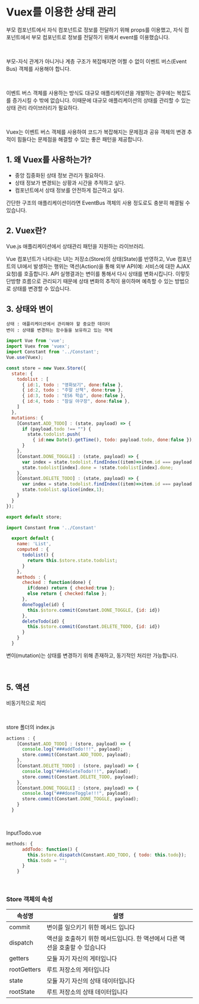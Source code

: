 # Vuex를 이용한 상태 관리

부모 컴포넌트에서 자식 컴포넌트로 정보를 전달하기 위해 props를 이용했고, 자식 컴포넌트에서 부모 컴포넌트로 정보를 전달하기 위해서 event를 이용했습니다.

<br>

부모-자식 관계가 아니거나 계층 구조가 복잡해지면 어쩔 수 없이 이벤트 버스(Event Bus) 객체를 사용해야 합니다.

<br>

이벤트 버스 객체를 사용하는 방식도 대규모 애플리케이션을 개발하는 경우에는 복잡도를 증가시킬 수 밖에 없습니다. 이때문에 대규모 애플리케이션의 상태를 관리할 수 있는 상태 관리 라이브러리가 필요하다.

<br>

Vuex는 이벤트 버스 객체를 사용하여 코드가 복잡해지는 문제점과 공유 객체의 변경 추적이 힘들다는 문제점을 해결할 수 있는 좋은 패턴을 제공합니다.

## 1. 왜 Vuex를 사용하는가?
- 중앙 집중화된 상태 정보 관리가 필요하다.
- 상태 정보가 변경되는 상황과 시간을 추적하고 싶다.
- 컴포넌트에서 상태 정보를 안전하게 접근하고 싶다.

간단한 구조의 애플리케이션이라면 EventBus 객체의 사용 정도로도 충분히 해결될 수 있습니다.

## 2. Vuex란?

Vue.js 애플리케이션에서 상태관리 패턴을 지원하는 라이브러리.

Vue 컴포넌트가 나타내는 UI는 저장소(Store)의 상태(State)를 반영하고, Vue 컴포넌트의 UI에서 발생하는 행위는 액션(Action)을 통해 외부 API(예: 서비스에 대한 AJAX 요청)를 호출합니다. API 실행결과는 변이를 통해서 다시 상태를 변화시킵니다. 이렇듯 단방향 흐름으로 관리되기 때문에 상태 변화의 추적이 용이하며 예측할 수 있는 방법으로 상태를 변경할 수 있습니다.

## 3. 상태와 변이

```
상태 : 애플리케이션에서 관리해야 할 중요한 데이터
변이 : 상태를 변경하는 함수들을 보유하고 있는 객체
```

```javascript
import Vue from 'vue';
import Vuex from 'vuex';
import Constant from '../Constant';
Vue.use(Vuex);

const store = new Vuex.Store({
  state: {
    todolist : [
      { id:1, todo : "영화보기", done:false },
      { id:2, todo : "주말 산책", done:true },
      { id:3, todo : "ES6 학습", done:false },
      { id:4, todo : "잠실 야구장", done:false },
    ]
  },
  mutations: {
    [Constant.ADD_TODO] : (state, payload) => {
      if (payload.todo !== "") {
        state.todolist.push(
          { id:new Date().getTime(), todo: payload.todo, done:false });
      }
    },
    [Constant.DONE_TOGGLE] : (state, payload) => {
      var index = state.todolist.findIndex((item)=>item.id === payload.id);
      state.todolist[index].done = !state.todolist[index].done;
    },
    [Constant.DELETE_TODO] : (state, payload) => {
      var index = state.todolist.findIndex((item)=>item.id === payload.id);
      state.todolist.splice(index,1);
    }
  }
});

export default store;

```

```javascript
import Constant from '../Constant'

  export default {
    name: 'List',
    computed : {
      todolist() {
        return this.$store.state.todolist;
      }
    },
    methods : {
      checked : function(done) {
        if(done) return { checked:true };
        else return { checked:false };
      },
      doneToggle(id) {
        this.$store.commit(Constant.DONE_TOGGLE, {id: id})
      },
      deleteTodo(id) {
        this.$store.commit(Constant.DELETE_TODO, {id: id})
      }
    }
  }
```

변이(mutation)는 상태를 변경하기 위해 존재하고, 동기적인 처리만 가능합니다.

<br>

## 5. 액션

비동기적으로 처리

<br>

store 폴더의 index.js

```javascript
actions : {
    [Constant.ADD_TODO] : (store, payload) => {
      console.log("###addTodo!!!", payload);
      store.commit(Constant.ADD_TODO, payload);
    },
    [Constant.DELETE_TODO] : (store, payload) => {
      console.log("###deleteTodo!!!", payload);
      store.commit(Constant.DELETE_TODO, payload);
    },
    [Constant.DONE_TOGGLE] : (store, payload) => {
      console.log("###doneToggle!!!", payload);
      store.commit(Constant.DONE_TOGGLE, payload);
    }
  }
```

<br>

InputTodo.vue
```javascript
methods: {
      addTodo: function() {
        this.$store.dispatch(Constant.ADD_TODO, { todo: this.todo});
        this.todo = "";
      }
    }
```

<br>

### Store 객체의 속성

| 속성명 | 설명 |
|--|--|
| commit |변이를 일으키기 위한 메서드 입니다 |
| dispatch | 액션을 호출하기 위한 메서드입니다. 한 액션에서 다른 액션을 호출할 수 있습니다 |
| getters | 모듈 자기 자신의 게터입니다 |
| rootGetters | 루트 저장소의 게터입니다 |
| state | 모듈 자기 자신의 상태 데이터입니다 |
| rootState | 루트 저장소의 상태 데이터입니다 |